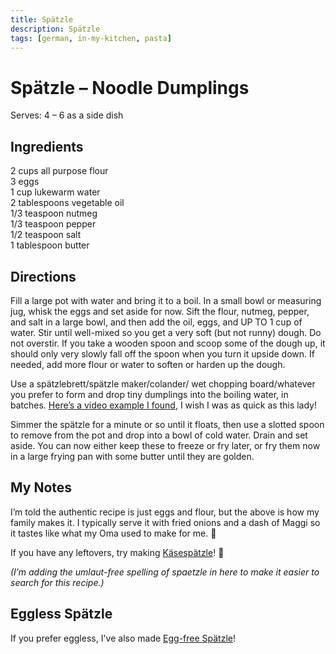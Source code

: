 ```yaml
---
title: Spätzle
description: Spätzle
tags: [german, in-my-kitchen, pasta]
---
```


# Spätzle – Noodle Dumplings
Serves: 4 – 6 as a side dish

## Ingredients
2 cups all purpose flour  
3 eggs  
1 cup lukewarm water  
2 tablespoons vegetable oil  
1/3 teaspoon nutmeg  
1/3 teaspoon pepper  
1/2 teaspoon salt  
1 tablespoon butter

## Directions
Fill a large pot with water and bring it to a boil. In a small bowl or measuring jug, whisk the eggs and set aside for now. Sift the flour, nutmeg, pepper, and salt in a large bowl, and then add the oil, eggs, and UP TO 1 cup of water. Stir until well-mixed so you get a very soft (but not runny) dough. Do not overstir. If you take a wooden spoon and scoop some of the dough up, it should only very slowly fall off the spoon when you turn it upside down. If needed, add more flour or water to soften or harden up the dough.

Use a spätzlebrett/spätzle maker/colander/ wet chopping board/whatever you prefer to form and drop tiny dumplings into the boiling water, in batches.
<a href="https://href.li/?http://youtu.be/-Y6Ga9hMm4Y" target="_blank" rel="noopener noreferrer">Here’s a video example I found</a>, I wish I was as quick as this lady!

Simmer the spätzle for a minute or so until it floats, then use a slotted spoon to remove from the pot and drop into a bowl of cold water. Drain and set aside. You can now either keep these to freeze or fry later, or fry them now in a large frying pan with some butter until they are golden.

## My Notes
I’m told the authentic recipe is just eggs and flour, but the above is how my family makes it. I typically serve it with fried onions and a dash of Maggi so it tastes like what my Oma used to make for me. 🙂

If you have any leftovers, try making [Käsespätzle](./kaesespaetzle.md)! 🧀

*(I’m adding the umlaut-free spelling of spaetzle in here to make it easier to search for this recipe.)*

## Eggless Spätzle
If you prefer eggless, I've also made [Egg-free Spätzle](./egg-free-spaetzle.md)!